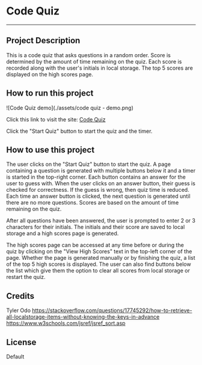
# Code Quiz

___

## Project Description

This is a code quiz that asks questions in a random order. Score is determined by the amount of time remaining on the quiz. Each score is recorded along with the user's initials in local storage. The top 5 scores are displayed on the high scores page.

## How to run this project

![Code Quiz demo](./assets/code quiz - demo.png)

Click this link to visit the site:
[Code Quiz](https://kiyodosan.github.io/UCI-BOOTCAMP-WEEK-3-PASSWORD-GENERATOR/)

Click the "Start Quiz" button to start the quiz and the timer.

## How to use this project

The user clicks on the "Start Quiz" button to start the quiz. A page containing a question is generated with multiple buttons below it and a timer is started in the top-right corner. Each button contains an answer for the user to guess with. When the user clicks on an answer button, their guess is checked for correctness. If the guess is wrong, then quiz time is reduced. Each time an answer button is clicked, the next question is generated until there are no more questions. Scores are based on the amount of time remaining on the quiz.

After all questions have been answered, the user is prompted to enter 2 or 3 characters for their initials. The initials and their score are saved to local storage and a high scores page is generated.

The high scores page can be accessed at any time before or during the quiz by clicking on the "View High Scores" text in the top-left corner of the page. Whether the page is generated manually or by finishing the quiz, a list of the top 5 high scores is displayed. The user can also find buttons below the list which give them the option to clear all scores from local storage or restart the quiz.

## Credits

Tyler Odo
https://stackoverflow.com/questions/17745292/how-to-retrieve-all-localstorage-items-without-knowing-the-keys-in-advance
https://www.w3schools.com/jsref/jsref_sort.asp

## License

Default